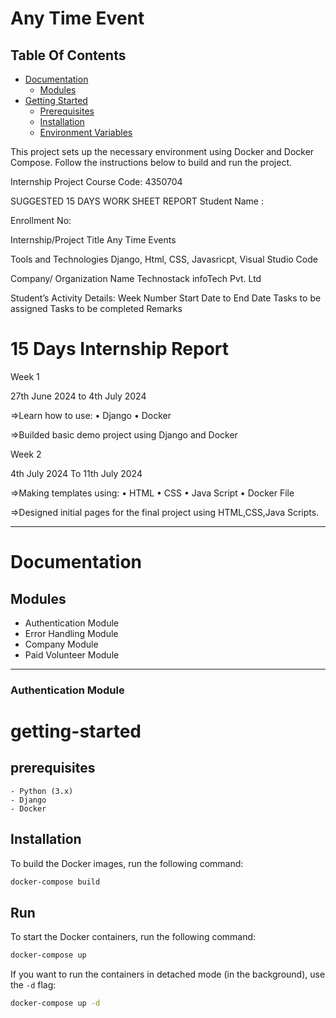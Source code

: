 

# Any Time Event

## Table Of Contents

- [Documentation](#Documentation)
  - [Modules](#modules)
- [Getting Started](#getting-started)
  - [Prerequisites](#prerequisites)
  - [Installation](#installation)
  - [Environment Variables](#environment-variables)
<!-- - [Usage](#usage) -->


This project sets up the necessary environment using Docker and Docker Compose. Follow the instructions below to build and run the project.


Internship Project	Course Code: 4350704


SUGGESTED 15 DAYS WORK SHEET REPORT
Student Name :	

Enrollment No:	

Internship/Project Title	Any Time Events

Tools and Technologies	Django, Html, CSS, Javasricpt, Visual Studio Code

Company/ Organization Name	Technostack infoTech Pvt. Ltd

Student’s Activity Details:
	Week
Number	Start Date to
End Date	Tasks to be assigned	Tasks to be completed	Remarks	
	
# 15 Days Internship Report

Week 1
	
27th June 2024
     to
4th July 2024	 

=>Learn how to use:
    •	Django
    •	Docker	

=>Builded basic demo project using Django and Docker		
	

Week 2	

4th July 2024
     To
11th July 2024	

=>Making templates using:
    •	HTML
    •	CSS 
    •	Java Script
    •	Docker File	

=>Designed initial pages for the final project 
using HTML,CSS,Java Scripts.


---


# Documentation

  ## Modules

   - Authentication Module
   - Error Handling Module
   - Company Module
   - Paid Volunteer Module
---

  ### Authentication Module  

# getting-started

## prerequisites

    - Python (3.x)
    - Django
    - Docker


## Installation

To build the Docker images, run the following command:

```bash
docker-compose build
```

## Run

To start the Docker containers, run the following command:

```bash
docker-compose up
```

If you want to run the containers in detached mode (in the background), use the `-d` flag:

```bash
docker-compose up -d
```

